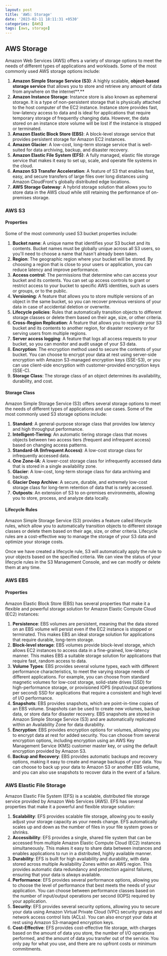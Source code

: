 ```yaml
---
layout: post
title: 'AWS: Storage'
date: '2023-02-11 18:11:31 +0530'
categories: [AWS]
tags: [aws, storage]
---
```


## AWS Storage

Amazon Web Services (AWS) offers a variety of storage options to meet the needs of different types of applications and workloads. Some of the most commonly used AWS storage options include:

1. **Amazon Simple Storage Service (S3)**: A highly scalable, **object-based storage service** that allows you to store and retrieve any amount of data from anywhere on the internet**.**
2. **Amazon Instance Storage**: Instance store is also known as ephemeral storage. It is a type of non-persistent storage that is physically attached to the host computer of the EC2 instance. Instance store provides fast, low-latency access to data and is ideal for applications that require temporary storage of frequently changing data. However, the data stored on an instance store volume will be lost if the instance is stopped or terminated.
3. **Amazon Elastic Block Store (EBS)**: A block-level storage service that provides persistent storage for Amazon EC2 instances.
4. **Amazon Glacier**: A low-cost, long-term storage service that is well-suited for data archiving, backup, and disaster recovery.
5. **Amazon Elastic File System (EFS)**: A fully managed, elastic file storage service that makes it easy to set up, scale, and operate file systems in the cloud.
6. **Amazon S3 Transfer Acceleration**: A feature of S3 that enables fast, easy, and secure transfers of large files over long distances using Amazon CloudFront's globally distributed edge locations.
7. **AWS Storage Gateway**: A hybrid storage solution that allows you to store data in the AWS cloud while still retaining the performance of on-premises storage.

### AWS S3

#### Properties

Some of the most commonly used S3 bucket properties include:

1. **Bucket name**: A unique name that identifies your S3 bucket and its contents. Bucket names must be globally unique across all S3 users, so you'll need to choose a name that hasn't already been taken.
2. **Region**: The geographic region where your bucket will be stored. By choosing a region that is close to your users or application, you can reduce latency and improve performance.
3. **Access control**: The permissions that determine who can access your bucket and its contents. You can set up access controls to grant or restrict access to your bucket to specific AWS identities, such as users or groups, or to the public.
4. **Versioning**: A feature that allows you to store multiple versions of an object in the same bucket, so you can recover previous versions of your data in case of accidental deletion or overwrite.
5. **Lifecycle policies**: Rules that automatically transition objects to different storage classes or delete them based on their age, size, or other criteria.
6. **Cross-Region Replication**: A feature that allows you to replicate your S3 bucket and its contents to another region, for disaster recovery or for serving users from multiple regions.
7. **Server access logging**: A feature that logs all access requests to your bucket, so you can monitor and audit usage of your S3 data.
8. **Encryption**: The encryption method used to secure the contents of your bucket. You can choose to encrypt your data at rest using server-side encryption with Amazon S3-managed encryption keys (SSE-S3), or you can use client-side encryption with customer-provided encryption keys (SSE-C).
9. **Storage Class**: The storage class of an object determines its availability, durability, and cost.  

#### Storage Class

Amazon Simple Storage Service (S3) offers several storage options to meet the needs of different types of applications and use cases. Some of the most commonly used S3 storage options include:

1. **Standard**: A general-purpose storage class that provides low latency and high throughput performance.
2. **Intelligent-Tiering**: An automatic tiering storage class that moves objects between two access tiers (frequent and infrequent access) based on changing access patterns.
3. **Standard-IA (Infrequent Access)**: A low-cost storage class for infrequently accessed data.
4. **One Zone-IA**: A lower-cost storage class for infrequently accessed data that is stored in a single availability zone.
5. **Glacier**: A low-cost, long-term storage class for data archiving and backup.
6. **Glacier Deep Archive**: A secure, durable, and extremely low-cost storage class for long-term retention of data that is rarely accessed.
7. **Outposts**: An extension of S3 to on-premises environments, allowing you to store, process, and analyze data locally.

#### Lifecycle Rules

Amazon Simple Storage Service (S3) provides a feature called lifecycle rules, which allow you to automatically transition objects to different storage classes or delete them based on their age, size, or other criteria. Lifecycle rules are a cost-effective way to manage the storage of your S3 data and optimize your storage costs. 

Once we have created a lifecycle rule, S3 will automatically apply the rule to your objects based on the specified criteria. We can view the status of your lifecycle rules in the S3 Management Console, and we can modify or delete them at any time. 

### AWS EBS

#### Properties

Amazon Elastic Block Store (EBS) has several properties that make it a flexible and powerful storage solution for Amazon Elastic Compute Cloud (EC2) instances:

1. **Persistence**: EBS volumes are persistent, meaning that the data stored on an EBS volume will persist even if the EC2 instance is stopped or terminated. This makes EBS an ideal storage solution for applications that require durable, long-term storage.
2. **Block-level storage**: EBS volumes provide block-level storage, which allows EC2 instances to access data in a fine-grained, low-latency manner. This makes EBS a suitable storage solution for applications that require fast, random access to data.
3. **Volume Types**: EBS provides several volume types, each with different performance characteristics, to meet the varying storage needs of different applications. For example, you can choose from standard magnetic volumes for low-cost storage, solid-state drives (SSD) for high-performance storage, or provisioned IOPS (input/output operations per second) SSD for applications that require a consistent and high level of I/O performance.
4. **Snapshots**: EBS provides snapshots, which are point-in-time copies of an EBS volume. Snapshots can be used to create new volumes, backup data, or store data for disaster recovery. EBS snapshots are stored in Amazon Simple Storage Service (S3) and are automatically replicated within an Availability Zone for data durability.
5. **Encryption**: EBS provides encryption options for volumes, allowing you to encrypt data at rest for added security. You can choose from several encryption options, including encryption using an AWS Key Management Service (KMS) customer master key, or using the default encryption provided by Amazon S3.
6. **Backup and Recovery**: EBS provides automatic backups and recovery options, making it easy to create and manage backups of your data. You can choose to back up your data to Amazon S3 or another EBS volume, and you can also use snapshots to recover data in the event of a failure.

### AWS Elastic File Storage

Amazon Elastic File System (EFS) is a scalable, distributed file storage service provided by Amazon Web Services (AWS). EFS has several properties that make it a powerful and flexible storage solution:

1. **Scalability**: EFS provides scalable file storage, allowing you to easily adjust your storage capacity as your needs change. EFS automatically scales up and down as the number of files in your file system grows or shrinks.
2. **Accessibility**: EFS provides a single, shared file system that can be accessed from multiple Amazon Elastic Compute Cloud (EC2) instances simultaneously. This makes it easy to share data between instances and enables applications to run in a distributed, highly available manner.
3. **Durability**: EFS is built for high availability and durability, with data stored across multiple Availability Zones within an AWS region. This provides automatic data redundancy and protection against failures, ensuring that your data is always available.
4. **Performance**: EFS provides several performance options, allowing you to choose the level of performance that best meets the needs of your application. You can choose between performance classes based on the number of input/output operations per second (IOPS) required by your application.
5. **Security**: EFS provides several security options, allowing you to secure your data using Amazon Virtual Private Cloud (VPC) security groups and network access control lists (ACLs). You can also encrypt your data at rest using Amazon S3-managed encryption keys.
6. **Cost-Effective**: EFS provides cost-effective file storage, with charges based on the amount of data you store, the number of I/O operations performed, and the amount of data you transfer out of the service. You only pay for what you use, and there are no upfront costs or minimum commitments.